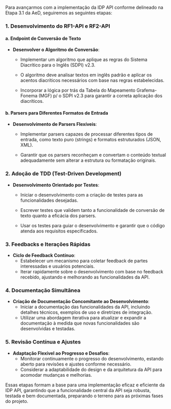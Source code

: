Para avançarmos com a implementação da IDP API conforme delineado na Etapa 3.1 da AeD, seguiremos as seguintes etapas:

### 1. Desenvolvimento do RF1-API e RF2-API

#### a. Endpoint de Conversão de Texto

- **Desenvolver o Algoritmo de Conversão**:

  - Implementar um algoritmo que aplique as regras do Sistema Diacrítico para o Inglês (SDPI) v2.3.

  - O algoritmo deve analisar textos em inglês padrão e aplicar os acentos diacríticos necessários com base nas regras estabelecidas.

  - Incorporar a lógica por trás da Tabela do Mapeamento Grafema-Fonema (MGF) p/ o SDPI v2.3 para garantir a correta aplicação dos diacríticos.

#### b. Parsers para Diferentes Formatos de Entrada

- **Desenvolvimento de Parsers Flexíveis**:

  - Implementar parsers capazes de processar diferentes tipos de entrada, como texto puro (strings) e formatos estruturados (JSON, XML).

  - Garantir que os parsers reconheçam e convertam o conteúdo textual adequadamente sem alterar a estrutura ou formatação originais.

### 2. Adoção de TDD (Test-Driven Development)

- **Desenvolvimento Orientado por Testes**:

  - Iniciar o desenvolvimento com a criação de testes para as funcionalidades desejadas.

  - Escrever testes que validem tanto a funcionalidade de conversão de texto quanto a eficácia dos parsers.

  - Usar os testes para guiar o desenvolvimento e garantir que o código atenda aos requisitos especificados.

### 3. Feedbacks e Iterações Rápidas

- **Ciclo de Feedback Contínuo**:
  - Estabelecer um mecanismo para coletar feedback de partes interessadas e usuários potenciais.
  - Iterar rapidamente sobre o desenvolvimento com base no feedback recebido, ajustando e melhorando as funcionalidades da API.

### 4. Documentação Simultânea

- **Criação de Documentação Concomitante ao Desenvolvimento**:
  - Iniciar a documentação das funcionalidades da API, incluindo detalhes técnicos, exemplos de uso e diretrizes de integração.
  - Utilizar uma abordagem iterativa para atualizar e expandir a documentação à medida que novas funcionalidades são desenvolvidas e testadas.

### 5. Revisão Contínua e Ajustes

- **Adaptação Flexível ao Progresso e Desafios**:
  - Monitorar continuamente o progresso do desenvolvimento, estando aberto para revisões e ajustes conforme necessário.
  - Considerar a adaptabilidade do design e da arquitetura da API para acomodar mudanças e melhorias.

Essas etapas formam a base para uma implementação eficaz e eficiente da IDP API, garantindo que a funcionalidade central da API seja robusta, testada e bem documentada, preparando o terreno para as próximas fases do projeto.
